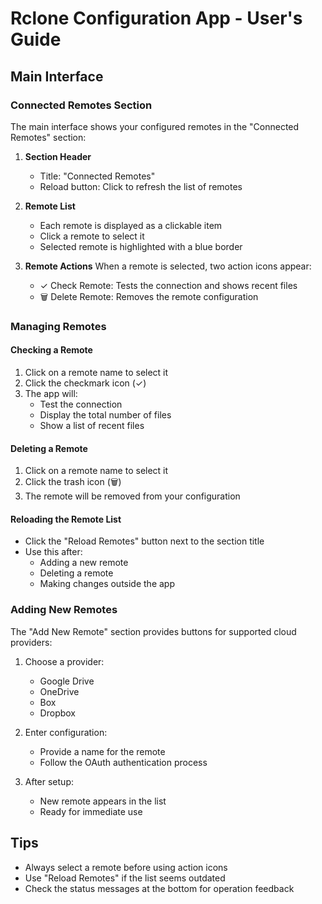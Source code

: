 # Rclone Configuration App - User's Guide

## Main Interface

### Connected Remotes Section

The main interface shows your configured remotes in the "Connected Remotes" section:

1. **Section Header**
   - Title: "Connected Remotes"
   - Reload button: Click to refresh the list of remotes

2. **Remote List**
   - Each remote is displayed as a clickable item
   - Click a remote to select it
   - Selected remote is highlighted with a blue border

3. **Remote Actions**
   When a remote is selected, two action icons appear:
   - ✓ Check Remote: Tests the connection and shows recent files
   - 🗑️ Delete Remote: Removes the remote configuration

### Managing Remotes

#### Checking a Remote
1. Click on a remote name to select it
2. Click the checkmark icon (✓)
3. The app will:
   - Test the connection
   - Display the total number of files
   - Show a list of recent files

#### Deleting a Remote
1. Click on a remote name to select it
2. Click the trash icon (🗑️)
3. The remote will be removed from your configuration

#### Reloading the Remote List
- Click the "Reload Remotes" button next to the section title
- Use this after:
  - Adding a new remote
  - Deleting a remote
  - Making changes outside the app

### Adding New Remotes

The "Add New Remote" section provides buttons for supported cloud providers:

1. Choose a provider:
   - Google Drive
   - OneDrive
   - Box
   - Dropbox

2. Enter configuration:
   - Provide a name for the remote
   - Follow the OAuth authentication process

3. After setup:
   - New remote appears in the list
   - Ready for immediate use

## Tips

- Always select a remote before using action icons
- Use "Reload Remotes" if the list seems outdated
- Check the status messages at the bottom for operation feedback